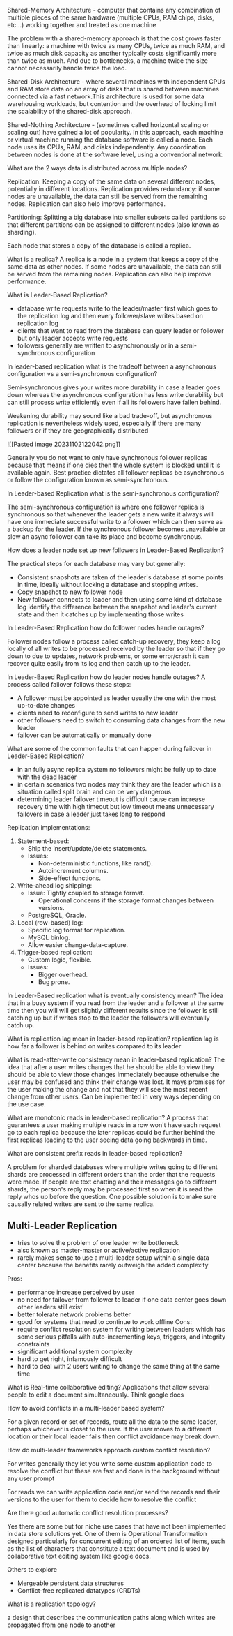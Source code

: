 
Shared-Memory Architecture - computer that contains any combination of multiple pieces of the same hardware (multiple CPUs, RAM chips, disks, etc...) working together and treated as one machine

The problem with a shared-memory approach is that the cost grows faster than linearly: a machine with twice as many CPUs, twice as much RAM, and twice as much disk capacity as another typically costs significantly more than twice as much. And due to bottlenecks, a machine twice the size cannot necessarily handle twice the load.

Shared-Disk Architecture - where several machines with independent CPUs and RAM store data on an array of disks that is shared between machines connected via a fast network.This architecture is used for some data warehousing workloads, but contention and the overhead of locking limit the scalability of the shared-disk approach.

Shared-Nothing Architecture - (sometimes called horizontal scaling or scaling out) have gained a lot of popularity. In this approach, each machine or virtual
machine running the database software is called a node. Each node uses its CPUs, RAM, and disks independently. Any coordination between nodes is done at the software level, using a conventional network.

What are the 2 ways data is distributed across multiple nodes?

Replication:
Keeping a copy of the same data on several different nodes, potentially in different
locations. Replication provides redundancy: if some nodes are unavailable,
the data can still be served from the remaining nodes. Replication can also help
improve performance. 

Partitioning:
Splitting a big database into smaller subsets called partitions so that different partitions
can be assigned to different nodes (also known as sharding).

Each node that stores a copy of the database is called a replica.

What is a replica? A replica is a node in a system that keeps a copy of the same data as other nodes. If some nodes are unavailable, the data can still be served from the remaining nodes. Replication can also help improve performance. 

What is Leader-Based Replication? 
- database write requests write to the leader/master first which goes to the replication log and then every follower/slave writes based on replication log
- clients that want to read from the database can query leader or follower but only leader accepts write requests
- followers generally are written to asynchronously or in a semi-synchronous configuration 

In leader-based replication what is the tradeoff between a asynchronous configuration vs a semi-synchronous configuration?

Semi-synchronous gives your writes more durability in case a leader goes down whereas the asynchronous configuration has less write durability but can still process write efficiently even if all its followers have fallen behind. 

Weakening durability may sound like a bad trade-off, but asynchronous replication is
nevertheless widely used, especially if there are many followers or if they are geographically distributed

![[Pasted image 20231102122042.png]]

Generally you do not want to only have synchronous follower replicas because that means if one dies then the whole system is blocked until it is available again. Best practice dictates all follower replicas be asynchronous or follow the configuration known as semi-synchronous.

In Leader-based Replication what is the semi-synchronous configuration?

The  semi-synchronous configuration is where one follower replica is synchronous so that whenever the leader gets a new write it always will have one immediate successful write to a follower which can then serve as a backup for the leader. If the synchronous follower becomes unavailable or slow an async follower can take its place and become synchronous. 

How does a leader node set up new followers in Leader-Based Replication?

The practical steps for each database may vary but generally:
- Consistent snapshots are taken of the leader's database at some points in time, ideally without locking a database and stopping writes.
- Copy snapshot to new follower node
- New follower connects to leader and then using some kind of database log identify the difference between the snapshot and leader's current state and then it catches up by implementing those writes

In Leader-Based Replication how do follower nodes handle outages?

Follower nodes follow a process called catch-up recovery, they keep a log locally of all writes to be processed received by the leader so that if they go down to due to updates, network problems, or some error/crash it can recover quite easily from its log and then catch up to the leader.

In Leader-Based Replication how do leader nodes handle outages?
A process called failover follows these steps:
- A follower must be appointed as leader usually the one with the most up-to-date changes
- clients need to reconfigure to send writes to new leader
- other followers need to switch to consuming data changes from the new leader
- failover can be automatically or manually done


What are some of the common faults that can happen during failover in Leader-Based Replication?
- in an fully async replica system no followers might be fully up to date with the dead leader
- in certain scenarios two nodes may think they are the leader which is a situation called split brain and can be very dangerous
- determining leader failover timeout is difficult cause can increase recovery time with high timeout but low timeout means unnecessary failovers in case a leader just takes long to respond


Replication implementations:
1. Statement-based:
    - Ship the insert/update/delete statements.
    - Issues:
        - Non-deterministic functions, like rand().
        - Autoincrement columns.
        - Side-effect functions.
2. Write-ahead log shipping:
    - Issue: Tightly coupled to storage format.
        - Operational concerns if the storage format changes between versions.
    - PostgreSQL, Oracle.
3. Local (row-based) log:
    - Specific log format for replication.
    - MySQL binlog.
    - Allow easier change-data-capture.
4. Trigger-based replication:
    - Custom logic, flexible.
    - Issues:
        - Bigger overhead.
        - Bug prone.

In Leader-Based replication what is eventually consistency mean?
The idea that in a busy system if you read from the leader and a follower at the same time then you will will get slightly different results since the follower is still catching up but if writes stop to the leader the followers will eventually catch up.

What is replication lag mean in leader-based replication?
replication lag is how far a follower is behind on writes compared to its leader

What is read-after-write consistency mean in leader-based replication?
The idea that after a user writes changes that he should be able to view they should be able to view those changes immediately because otherwise the user may be confused and think their change was lost. It mays promises for the user making the change and not that they will see the most recent change from other users. Can be implemented in very ways depending on the use case.

What are monotonic reads in leader-based replication?
A process that guarantees a user making multiple reads in a row won't have each request go to each replica because the later replicas could be further behind the first replicas leading to the user seeing data going backwards in time.

What are consistent prefix reads in leader-based replication?

A problem for sharded databases where multiple writes going to different shards are processed in different orders than the order that the requests were made. If people are text chatting and their messages go to different shards, the person's reply may be processed first so when it is read the reply whos up before the question. One possible solution is to make sure causally related writes are sent to the same replica.

## Multi-Leader Replication

- tries to solve the problem of one leader write bottleneck
- also known as master-master or active/active replication
- rarely makes sense to use a multi-leader setup within a single data center because the benefits rarely outweigh the added complexity

Pros:
- performance increase perceived by user
- no need for failover from follower to leader if one data center goes down other leaders still exist'
- better tolerate network problems better
- good for systems that need to continue to work offline
Cons:
- require conflict resolution system for writing between leaders which has some serious pitfalls with auto-incrementing keys, triggers, and integrity constraints
- significant additional system complexity
- hard to get right, infamously difficult
- hard to deal with 2 users writing to change the same thing at the same time

What is Real-time collaborative editing?
Applications that allow several people to edit a document simultaneously. Think google docs

How to avoid conflicts in a multi-leader based system?

For a given record or set of records, route all the data to the same leader, perhaps whichever is closet to the user. If the user moves to a different location or their local leader fails then conflict avoidance may break down.

How do multi-leader frameworks approach custom conflict resolution?

For writes generally they let you write some custom application code to resolve the conflict but these are fast and done in the background without any user prompt

For reads we can write application code and/or send the records and their versions to the user for them to decide how to resolve the conflict

Are there good automatic conflict resolution processes?

Yes there are some but for niche use cases that have not been implemented in data store solutions yet. One of them is Operational Transformation designed particularly for concurrent editing of an ordered list of items, such as the list of characters that constitute a text document and is used by collaborative text editing system like google docs. 

Others to explore
- Mergeable persistent data structures
- Conflict-free replicated datatypes (CRDTs)

What is a replication topology?

a design that describes the communication paths along which writes are propagated from one node to another





